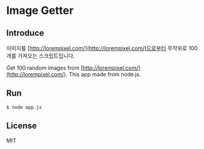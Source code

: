 # Image Getter
## Introduce
이미지를 [http://lorempixel.com/](http://lorempixel.com/)으로부터 무작위로 100개를 가져오는 스크립트입니다.

Get 100 random images from [http://lorempixel.com/](http://lorempixel.com/). This app made from node.js.


## Run

```shell
$ node app.js
```


## License
MIT
